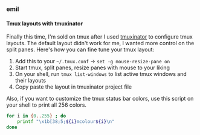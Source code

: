 ### emil

#### Tmux layouts with tmuxinator

Finally this time, I'm sold on tmux after I used [tmuxinator](https://github.com/aziz/tmuxinator)
to configure tmux layouts. The default layout didn't work for me, I wanted more control on the split
panes. Here's how you can fine tune your tmux layout:

1. Add this to your `~/.tmux.conf` -> `set -g mouse-resize-pane on`
2. Start tmux, split panes, resize panes with mouse to your liking
4. On your shell, run `tmux list-windows` to list active tmux windows and their layouts
5. Copy paste the layout in tmuxinator project file

Also, if you want to customize the tmux status bar colors, use this script on your shell to print all 256 colors.

```bash
for i in {0..255} ; do
    printf "\x1b[38;5;${i}mcolour${i}\n"
done
```
